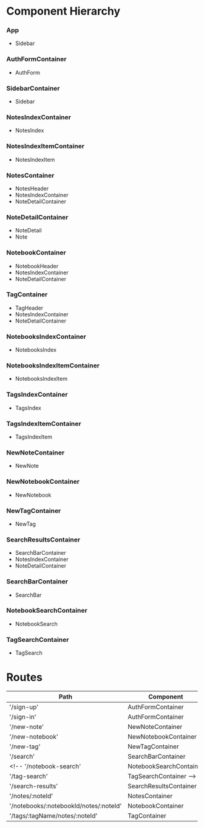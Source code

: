 # Component Hierarchy #

### App ###
* Sidebar

### AuthFormContainer ###
* AuthForm

### SidebarContainer ###
* Sidebar

### NotesIndexContainer ###
* NotesIndex

### NotesIndexItemContainer ###
* NotesIndexItem

### NotesContainer ###
* NotesHeader
* NotesIndexContainer
* NoteDetailContainer

### NoteDetailContainer ###
* NoteDetail
* Note

### NotebookContainer ###
* NotebookHeader
* NotesIndexContainer
* NoteDetailContainer

### TagContainer ###
* TagHeader
* NotesIndexContainer
* NoteDetailContainer

### NotebooksIndexContainer ###
* NotebooksIndex

### NotebooksIndexItemContainer ###
* NotebooksIndexItem

### TagsIndexContainer ###
* TagsIndex

### TagsIndexItemContainer ###
* TagsIndexItem

### NewNoteContainer ###
* NewNote

### NewNotebookContainer ###
* NewNotebook

### NewTagContainer ###
* NewTag

### SearchResultsContainer ###
* SearchBarContainer
* NotesIndexContainer
* NoteDetailContainer

### SearchBarContainer ###
* SearchBar

### NotebookSearchContainer ###
* NotebookSearch

### TagSearchContainer ###
* TagSearch

# Routes #

Path  | Component
------------- | -------------
'/sign-up'  | AuthFormContainer
'/sign-in'  | AuthFormContainer
'/new-note'  | NewNoteContainer
'/new-notebook'  | NewNotebookContainer
'/new-tag'  | NewTagContainer
'/search'  | SearchBarContainer
<!-- '/notebook-search'  | NotebookSearchContainer
'/tag-search'  | TagSearchContainer -->
'/search-results'  | SearchResultsContainer
'/notes/:noteId'  | NotesContainer
'/notebooks/:notebookId/notes/:noteId'  | NotebookContainer
'/tags/:tagName/notes/:noteId'  | TagContainer
